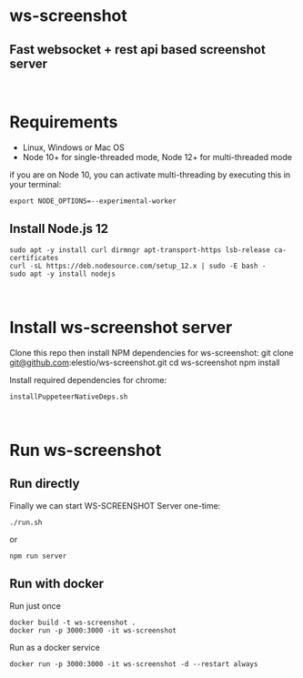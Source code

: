 # ws-screenshot
## Fast websocket + rest api based screenshot server
&nbsp;

# Requirements

- Linux, Windows or Mac OS
- Node 10+ for single-threaded mode, Node 12+ for multi-threaded mode

if you are on Node 10, you can activate multi-threading by executing this in your terminal:

    export NODE_OPTIONS=--experimental-worker


## Install Node.js 12
    sudo apt -y install curl dirmngr apt-transport-https lsb-release ca-certificates
    curl -sL https://deb.nodesource.com/setup_12.x | sudo -E bash -
    sudo apt -y install nodejs
&nbsp;

# Install ws-screenshot server

Clone this repo then install NPM dependencies for ws-screenshot:
    git clone git@github.com:elestio/ws-screenshot.git
    cd ws-screenshot
    npm install

Install required dependencies for chrome:
    
    installPuppeteerNativeDeps.sh

&nbsp;

# Run ws-screenshot

## Run directly

Finally we can start WS-SCREENSHOT Server one-time:
    
    ./run.sh

or 

    npm run server

## Run with docker
Run just once

    docker build -t ws-screenshot .
    docker run -p 3000:3000 -it ws-screenshot

Run as a docker service

    docker run -p 3000:3000 -it ws-screenshot -d --restart always